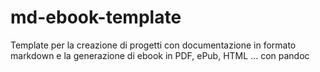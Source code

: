 # md-ebook-template
Template per la creazione di progetti con documentazione in formato markdown e la generazione di ebook in PDF, ePub, HTML ... con pandoc
